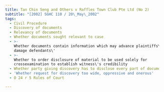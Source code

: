 ```yaml
---
title: Tan Chin Seng and Others v Raffles Town Club Pte Ltd (No 2)
subtitle: "[2002] SGHC 110 / 20\_May\_2002"
tags:
  - Civil Procedure
  - Discovery of documents
  - Relevancy of documents
  - Whether documents sought relevant to case
  - >-
    Whether documents contain information which may advance plaintiffs\' case or
    damage defendants\'
  - >-
    Whether to order disclosure of material to be used solely for
    crossexamination to establish witness\'s credibility
  - Whether party giving discovery has to disclose every part of document
  - 'Whether request for discovery too wide, oppressive and onerous'
  - O 24 r 5 Rules of Court

---
```


